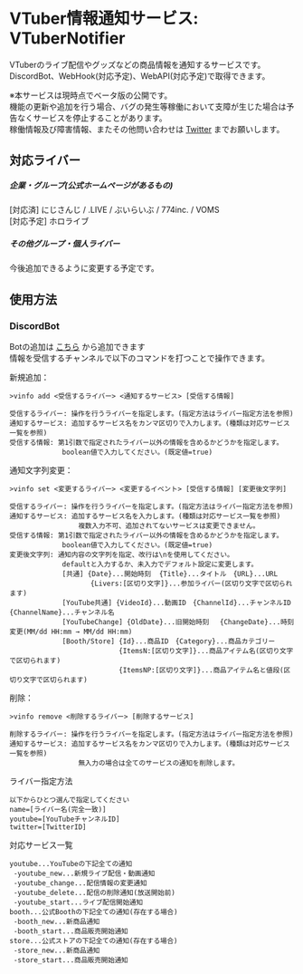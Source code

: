 # VTuber情報通知サービス: VTuberNotifier
VTuberのライブ配信やグッズなどの商品情報を通知するサービスです。    
DiscordBot、WebHook(対応予定)、WebAPI(対応予定)で取得できます。    
  
※本サービスは現時点でベータ版の公開です。  
  機能の更新や追加を行う場合、バグの発生等稼働において支障が生じた場合は予告なくサービスを停止することがあります。    
  稼働情報及び障害情報、またその他問い合わせは [Twitter](https://www.twitter.com/chromeru0312) までお願いします。

## 対応ライバー
##### 企業・グループ(公式ホームページがあるもの)
[対応済] にじさんじ / .LIVE / ぶいらいぶ / 774inc. / VOMS  
[対応予定] ホロライブ
##### その他グループ・個人ライバー
今後追加できるように変更する予定です。

## 使用方法
### DiscordBot
Botの追加は [こちら](https://discord.com/api/oauth2/authorize?client_id=799182985600958494&permissions=133184&scope=bot) から追加できます    
情報を受信するチャンネルで以下のコマンドを打つことで操作できます。

新規追加：
```
>vinfo add <受信するライバー> <通知するサービス> [受信する情報]  
  
受信するライバー: 操作を行うライバーを指定します。(指定方法はライバー指定方法を参照)  
通知するサービス: 追加するサービス名をカンマ区切りで入力します。(種類は対応サービス一覧を参照)
受信する情報: 第1引数で指定されたライバー以外の情報を含めるかどうかを指定します。
             boolean値で入力してください。(既定値=true)
```

通知文字列変更：
```
>vinfo set <変更するライバー> <変更するイベント> [受信する情報] [変更後文字列]  
  
受信するライバー: 操作を行うライバーを指定します。(指定方法はライバー指定方法を参照)  
通知するサービス: 追加するサービス名を入力します。(種類は対応サービス一覧を参照)
                 複数入力不可、追加されてないサービスは変更できません。
受信する情報: 第1引数で指定されたライバー以外の情報を含めるかどうかを指定します。
             boolean値で入力してください。(既定値=true)
変更後文字列: 通知内容の文字列を指定、改行は\nを使用してください。 
             defaultと入力するか、未入力でデフォルト設定に変更します。
             [共通] {Date}...開始時刻  {Title}...タイトル　{URL}...URL
                    {Livers:[区切り文字]}...参加ライバー(区切り文字で区切られます)
             [YouTube共通] {VideoId}...動画ID　{ChannelId}...チャンネルID　{ChannelName}...チャンネル名
             [YouTubeChange] {OldDate}...旧開始時刻　 {ChangeDate}...時刻変更(MM/dd HH:mm → MM/dd HH:mm)
             [Booth/Store] {Id}...商品ID　{Category}...商品カテゴリー
                           {ItemsN:[区切り文字]}...商品アイテム名(区切り文字で区切られます)
                           {ItemsNP:[区切り文字]}...商品アイテム名と値段(区切り文字で区切られます)
```

削除：
```
>vinfo remove <削除するライバー> [削除するサービス]   
  
削除するライバー: 操作を行うライバーを指定します。(指定方法はライバー指定方法を参照)
通知するサービス: 追加するサービス名をカンマ区切りで入力します。(種類は対応サービス一覧を参照)
                 無入力の場合は全てのサービスの通知を削除します。  
```

ライバー指定方法
```
以下からひとつ選んで指定してください
name=[ライバー名(完全一致)]  
youtube=[YouTubeチャンネルID]  
twitter=[TwitterID]  
```

対応サービス一覧
```
youtube...YouTubeの下記全ての通知 
 -youtube_new...新規ライブ配信・動画通知  
 -youtube_change...配信情報の変更通知  
 -youtube_delete...配信の削除通知(放送開始前) 
 -youtube_start...ライブ配信開始通知  
booth...公式Boothの下記全ての通知(存在する場合)  
 -booth_new...新商品通知  
 -booth_start...商品販売開始通知
store...公式ストアの下記全ての通知(存在する場合)  
 -store_new...新商品通知  
 -store_start...商品販売開始通知
```
